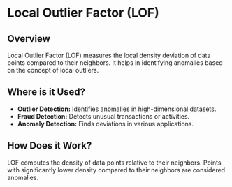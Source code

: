 # Local Outlier Factor (LOF)

## Overview

Local Outlier Factor (LOF) measures the local density deviation of data points compared to their neighbors. It helps in identifying anomalies based on the concept of local outliers.

## Where is it Used?

- **Outlier Detection:** Identifies anomalies in high-dimensional datasets.
- **Fraud Detection:** Detects unusual transactions or activities.
- **Anomaly Detection:** Finds deviations in various applications.

## How Does it Work?

LOF computes the density of data points relative to their neighbors. Points with significantly lower density compared to their neighbors are considered anomalies.
